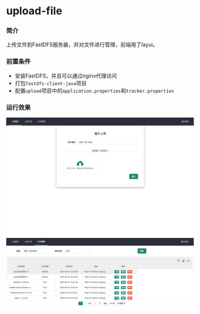 # upload-file
### 简介

上传文件到FastDFS服务器，并对文件进行管理，前端用了layui。

### 前置条件

- 安装FastDFS，并且可以通过nginx代理访问
- 打包`fastdfs-client-java`项目
- 配置`upload`项目中的`application.properties`和`tracker.properties`

### 运行效果

![result-1](img/result-1.png?raw=true)![result-2](img/result-2.png?raw=true)



